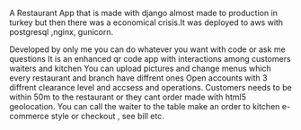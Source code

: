 A Restaurant App that is made with django almost made to production in turkey but then there was a  economical crisis.It was deployed to aws with postgresql ,nginx, gunicorn.

Developed by only me you can do whatever you want with code or ask me questions
It is an enhanced qr code app with interactions among customers waiters and kitchen 
You can upload pictures and change menus which every restaurant and branch have diffrent ones
Open accounts with 3 diffrent clearance level and accsess and operations.
Customers needs to be within 50m to the restaurant or they cant order made with html5 geolocation.
You can call the waiter to the table make an order to kitchen e-commerce style or checkout , see bill etc.

